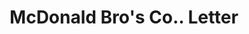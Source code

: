 ---
doi: 10.7916/D8ZP5JBM
date_other: '1916'
date_other_textual: '1916'
form: correspondence
genre:
- Letters (correspondence)
name:
- McDonald Bro's Co.
object_in_context_url: https://biggert.cul.columbia.edu/items/view/ave_biggert_01879
subject_hierarchical_geographic:
- Minneapolis, Minnesota, United States
subject_name:
- McDonald Bro's Co.
title: McDonald Bro's Co.. Letter
sort_title: McDonald Bro's Co.. Letter
call_number: ave_biggert_01879
coordinates:
- 44.983333333333334,-93.26666666666667
pid: ave_biggert_01879
identifiers: ave_biggert_01879
thumbnail: https://derivativo-2.library.columbia.edu/iiif/2/ldpd:490601/full/!256,256/0/native.jpg
permalink: /biggert/ave_biggert_01879/
layout: iiif-image-page
---